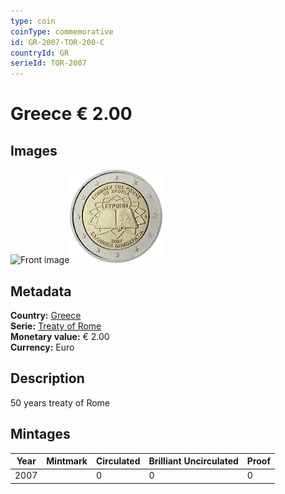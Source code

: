 ```yaml
---
type: coin
coinType: commemorative
id: GR-2007-TOR-200-C
countryId: GR
serieId: TOR-2007
---
```


# Greece € 2.00

## Images

<img src="../../Images/common-2007-200.png" height="150" alt="Front image"><img src="Images/GR-2007-200.webp" height="150" alt="Back image">

## Metadata

**Country:** [Greece](../../Countries/Greece/index.md)\
**Serie:** [Treaty of Rome](index.md)\
**Monetary value:** € 2.00\
**Currency:** Euro

## Description

50 years treaty of Rome

## Mintages

| Year | Mintmark | Circulated | Brilliant Uncirculated | Proof |
| ---- | -------- | ---------- | ---------------------- | ----- |
| 2007 |  | 0| 0 | 0 |
